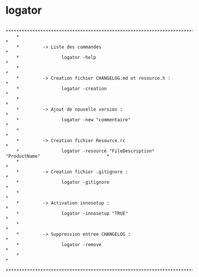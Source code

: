 # logator



        *********************************************************************************************
        *                                                                                           *
        *         -> Liste des commandes                                                            *
        *                logator -help                                                              *
        *                                                                                           *
        *         -> Creation fichier CHANGELOG.md et resource.h :                                  *
        *                logator -creation                                                          *
        *                                                                                           *
        *         -> Ajout de nouvelle version :                                                    *
        *                logator -new "commentaire"                                                 *
        *                                                                                           *
        *         -> Creation fichier Resource.rc                                                   *
        *                logator -resource "FileDescription"  "ProductName"                         *
        *                                                                                           *
        *         -> Creation fichier .gitignore :                                                  *
        *                logator -gitignore                                                         *
        *                                                                                           *
        *         -> Activation innosetup :                                                         *
        *                logator -innosetup "TRUE"                                                  *
        *                                                                                           *
        *         -> Suppression entree CHANGELOG :                                                 *
        *                logator -remove                                                            *
        *                                                                                           *
        *********************************************************************************************
